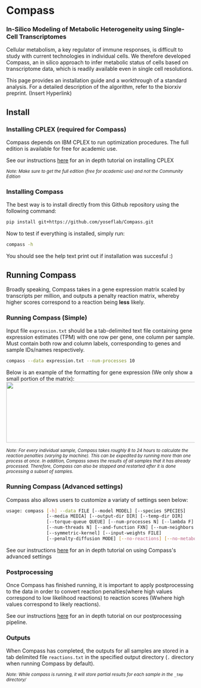 # Compass
### In-Silico Modeling of Metabolic Heterogeneity using Single-Cell Transcriptomes
Cellular metabolism, a key regulator of immune responses, is difficult to study with current technologies in individual cells. We therefore developed Compass, an in silico approach to infer metabolic status of cells based on transcriptome data, which is readily available even in single cell resolutions.

This page provides an installation guide and a workthrough of a standard analysis. For a detailed description of the algorithm, refer to the biorxiv preprint. (Insert Hyperlink)

## Install

### Installing CPLEX (required for Compass)

Compass depends on IBM CPLEX to run optimization procedures.  The full edition is available for free for academic use.

See our instructions [here](https://github.com/YosefLab/Compass/wiki/Installing-CPLEX-Tutorial) for an in depth tutorial on installing CPLEX

<sub>*Note: Make sure to get the full edition (free for academic use) and not the Community Edition*</sub>

### Installing Compass

The best way is to install directly from this Github repository using the following command:

```bash
pip install git+https://github.com/yoseflab/Compass.git
```

Now to test if everything is installed, simply run:

```bash
compass -h
```
You should see the help text print out if installation was succesful :)

## Running Compass
Broadly speaking, Compass takes in a gene expression matrix scaled by transcripts per million, and outputs a penalty reaction matrix, whereby higher scores correspond to a reaction being **less** likely. 




### Running Compass (Simple)
Input file `expression.txt` should be a tab-delimited text file containing gene expression estimates (TPM) with one row per gene, one column per sample.  Must contain both row and column labels, corresponding to genes and sample IDs/names respectively.

```bash
compass --data expression.txt --num-processes 10
```
Below is an example of the formatting for gene expression (We only show a small portion of the matrix):
<img src="https://i.imgur.com/VUzHWMr.png" width="646" height="162"></img>


<sub>*Note: For every individual sample, Compass takes roughly 8 to 24 hours to calculate the reaction penalties (varying by machine). This can be expedited by running more than one process at once.  In addition, Compass saves the results of all samples that it has already processed. Therefore, Compass can also be stopped and restarted after it is done processing a subset of samples.*</sub>

### Running Compass (Advanced settings)
Compass also allows users to customize a variaty of settings seen below:
```bash
usage: compass [-h] --data FILE [--model MODEL] [--species SPECIES]
               [--media MEDIA] [--output-dir DIR] [--temp-dir DIR]
               [--torque-queue QUEUE] [--num-processes N] [--lambda F]
               [--num-threads N] [--and-function FXN] [--num-neighbors N]
               [--symmetric-kernel] [--input-weights FILE]
               [--penalty-diffusion MODE] [--no-reactions] [--no-metabolites]
```

See our instructions [here]() for an in depth tutorial on using Compass's advanced settings

### Postprocessing

Once Compass has finished running, it is important to apply postprocessing to the data in order to convert reaction penalties(where high values correspond to low likelihood reactions) to reaction scores (Wwhere high values correspond to likely reactions). 

See our instructions [here]() for an in depth tutorial on our postprocessing pipeline.

### Outputs
When Compass has completed, the outputs for all samples are stored in a tab delimited file `reactions.txt` in the specified output directory (`.` directory when running Compass by default). 

<sub>*Note: While compass is running, it will store partial results for each sample in the `_tmp` directory/*</sub>

